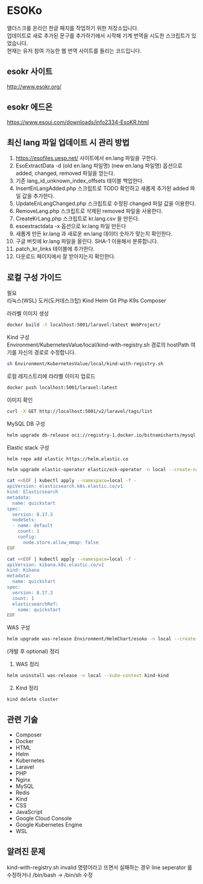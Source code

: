 # ESOKo

엘더스크롤 온라인 한글 패치를 작업하기 위한 저장소입니다.
<br> 업데이트로 새로 추가된 문구를 추가하기에서 시작해 기계 번역을 시도한 스크립트가 있었습니다.
<br> 현재는 유저 참여 가능한 웹 번역 사이트를 돌리는 코드입니다.

## esokr 사이트
http://www.esokr.org/

## esokr 에드온
https://www.esoui.com/downloads/info2334-EsoKR.html

## 최신 lang 파일 업데이트 시 관리 방법
1. https://esofiles.uesp.net/ 사이트에서 en.lang 파일을 구한다.
1. EsoExtractData -d (old en.lang 파일명) (new en.lang 파일명) 옵션으로 added, changed, removed 파일을 얻는다.
1. 기존 lang_id_unknown_index_offsets 테이블 백업한다.
1. InsertEnLangAdded.php 스크립트로 TODO 확인하고 새롭게 추가된 added 파일 값을 추가한다.
1. UpdateEnLangChanged.php 스크립트로 수정된 changed 파일 값을 이용한다. 
1. RemoveLang.php 스크립트로 삭제된 removed 파일을 사용한다.
1. CreateKrLang.php 스크립트로 kr.lang.csv 을 만든다.
1. esoextractdata -x 옵션으로 kr.lang 파일 만든다
1. 새롭게 만든 kr.lang 과 새로운 en.lang 데이터 숫자가 맞는지 확인한다.
1. 구글 버킷에 kr.lang 파일을 올린다. SHA-1 이용해서 분류합니다.
1. patch_kr_links 테이블에 추가한다.
1. 다운로드 페이지에서 잘 받아지는지 확인한다.

## 로컬 구성 가이드
필요 <br>
리눅스(WSL) 도커(도커데스크탑) Kind Helm Git Php K9s Composer

라라벨 이미지 생성 <br>
```bash
docker build -t localhost:5001/laravel:latest WebProject/ 
```

Kind 구성 <br>
Environment/KubernetesValue/local/kind-with-registry.sh 경로의 hostPath 여기를 자신의 경로로 수정합니다. <br>
```bash
sh Environment/KubernetesValue/local/kind-with-registry.sh
```

로컬 레지스트리에 라라벨 이미지 업로드 <br>
```bash
docker push localhost:5001/laravel:latest
```

이미지 확인 <br>
```bash
curl -X GET http://localhost:5001/v2/laravel/tags/list
```

MySQL DB 구성 <br>
```bash
helm upgrade db-release oci://registry-1.docker.io/bitnamicharts/mysql -n local --create-namespace --install --kube-context kind-kind -f Environment/KubernetesValue/local/mysql-value.yaml
```

Elastic stack 구성 <br>
```bash
helm repo add elastic https://helm.elastic.co
```
```bash
helm upgrade elastic-operator elastic/eck-operator -n local --create-namespace --install --kube-context kind-kind
```
```bash
cat <<EOF | kubectl apply --namespace=local -f -
apiVersion: elasticsearch.k8s.elastic.co/v1
kind: Elasticsearch
metadata:
  name: quickstart
spec:
  version: 8.17.3
  nodeSets:
  - name: default
    count: 1
    config:
      node.store.allow_mmap: false
EOF
```
```bash
cat <<EOF | kubectl apply --namespace=local -f -
apiVersion: kibana.k8s.elastic.co/v1
kind: Kibana
metadata:
  name: quickstart
spec:
  version: 8.17.3
  count: 1
  elasticsearchRef:
    name: quickstart
EOF
```

WAS 구성 <br>
```bash
helm upgrade was-release Environment/HelmChart/esoko -n local --create-namespace --install --kube-context kind-kind --set localMount=true
```

(개발 후 optional) 정리
1. WAS 정리
```bash
helm uninstall was-release -n local --kube-context kind-kind
```
2. Kind 정리
```bash
kind delete cluster
```

## 관련 기술
<ul>
<li>Composer</li>
<li>Docker</li>
<li>HTML</li>
<li>Helm</li>
<li>Kubernetes</li>
<li>Laravel</li>
<li>PHP</li>
<li>Nginx</li>
<li>MySQL</li>
<li>Redis</li>
<li>Kind</li>
<li>CSS</li>
<li>JavaScript</li>
<li>Google Cloud Console</li>
<li>Google Kubernetes Engine</li>
<li>WSL</li>
</ul>

## 알려진 문제

kind-with-registry.sh invalid 명령어라고 뜨면서 실패하는 경우
line seperator 를 수정하거나 /bin/bash -> /bin/sh 수정
